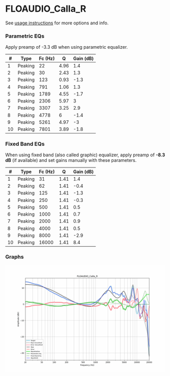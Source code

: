 # FLOAUDIO_Calla_R
See [usage instructions](https://github.com/jaakkopasanen/AutoEq#usage) for more options and info.

### Parametric EQs
Apply preamp of -3.3 dB when using parametric equalizer.

|   # | Type    |   Fc (Hz) |    Q |   Gain (dB) |
|-----|---------|-----------|------|-------------|
|   1 | Peaking |        22 | 4.96 |         1.4 |
|   2 | Peaking |        30 | 2.43 |         1.3 |
|   3 | Peaking |       123 | 0.93 |        -1.3 |
|   4 | Peaking |       791 | 1.06 |         1.3 |
|   5 | Peaking |      1789 | 4.55 |        -1.7 |
|   6 | Peaking |      2306 | 5.97 |         3   |
|   7 | Peaking |      3307 | 3.25 |         2.9 |
|   8 | Peaking |      4778 | 6    |        -1.4 |
|   9 | Peaking |      5261 | 4.97 |        -3   |
|  10 | Peaking |      7801 | 3.89 |        -1.8 |

### Fixed Band EQs
When using fixed band (also called graphic) equalizer, apply preamp of **-8.3 dB** (if available) and set gains manually with these parameters.

|   # | Type    |   Fc (Hz) |    Q |   Gain (dB) |
|-----|---------|-----------|------|-------------|
|   1 | Peaking |        31 | 1.41 |         1.4 |
|   2 | Peaking |        62 | 1.41 |        -0.4 |
|   3 | Peaking |       125 | 1.41 |        -1.3 |
|   4 | Peaking |       250 | 1.41 |        -0.3 |
|   5 | Peaking |       500 | 1.41 |         0.5 |
|   6 | Peaking |      1000 | 1.41 |         0.7 |
|   7 | Peaking |      2000 | 1.41 |         0.9 |
|   8 | Peaking |      4000 | 1.41 |         0.5 |
|   9 | Peaking |      8000 | 1.41 |        -2.9 |
|  10 | Peaking |     16000 | 1.41 |         8.4 |

### Graphs
![](./FLOAUDIO_Calla_R.png)
